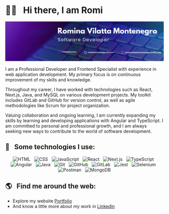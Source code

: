 # 👋🏻 &nbsp;&nbsp;Hi there, I am Romi
<p align="center">
<img src="https://github.com/VilattaRomina/VilattaRomina/blob/main/banner.png" alt="banner">
 </p>

I am a Professional Developer and Frontend Specialist with experience in web application development. My primary focus is on continuous improvement of my skills and knowledge.

Throughout my career, I have worked with technologies such as React, Next.js, Java, and MySQL on various development projects. My toolkit includes GitLab and GitHub for version control, as well as agile methodologies like Scrum for project organization.

Valuing collaboration and ongoing learning, I am currently expanding my skills by learning and developing applications with Angular and TypeScript. I am committed to personal and professional growth, and I am always seeking new ways to contribute to the world of software development.

<!-- 👩🏻‍💻 &nbsp;&nbsp;I'm currently working as an Academic Coach at <a href="https://www.platzi.com">@Platzi</a>. -->

## 🎯 &nbsp;&nbsp;Some technologies I use:
<p align="center">
  <img src="https://img.shields.io/badge/HTML5-E34F26?style=for-the-badge&logo=html5&logoColor=white" alt="HTML" />&nbsp;&nbsp;
  <img src="https://img.shields.io/badge/CSS3-1572B6?style=for-the-badge&logo=css3&logoColor=white" alt="CSS" />&nbsp;&nbsp;
  <img src="https://img.shields.io/badge/JavaScript-323330?style=for-the-badge&logo=javascript&logoColor=F7DF1E" alt="JavaScript" />&nbsp;&nbsp;
  <img src="https://img.shields.io/badge/React-61DAFB?style=for-the-badge&logo=react&logoColor=323330" alt="React" />&nbsp;&nbsp;
  <img src="https://img.shields.io/badge/Next.js-000000?style=for-the-badge&logo=next.js&logoColor=white" alt="Next.js" />&nbsp;&nbsp;
  <img src="https://img.shields.io/badge/TypeScript-007ACC?style=for-the-badge&logo=typescript&logoColor=white" alt="TypeScript" />&nbsp;&nbsp;
  <img src="https://img.shields.io/badge/Angular-DD0031?style=for-the-badge&logo=angular&logoColor=white" alt="Angular" />&nbsp;&nbsp;
  <img src="https://img.shields.io/badge/Java-007396?style=for-the-badge&logo=java&logoColor=white" alt="Java" />&nbsp;&nbsp;
  <img src="https://img.shields.io/badge/Git-F05032?style=for-the-badge&logo=git&logoColor=white" alt="Git" />&nbsp;&nbsp;
  <img src="https://img.shields.io/badge/GitHub-181717?style=for-the-badge&logo=github&logoColor=white" alt="GitHub" />&nbsp;&nbsp;
  <img src="https://img.shields.io/badge/GitLab-FCA121?style=for-the-badge&logo=gitlab&logoColor=white" alt="GitLab" />&nbsp;&nbsp;
  <img src="https://img.shields.io/badge/Jest-C21325?style=for-the-badge&logo=jest&logoColor=white" alt="Jest" />&nbsp;&nbsp;
  <img src="https://img.shields.io/badge/Selenium-43B02A?style=for-the-badge&logo=selenium&logoColor=white" alt="Selenium" />&nbsp;&nbsp;
  <img src="https://img.shields.io/badge/Postman-FF6C37?style=for-the-badge&logo=postman&logoColor=white" alt="Postman" />&nbsp;&nbsp;
  <img src="https://img.shields.io/badge/MongoDB-47A248?style=for-the-badge&logo=mongodb&logoColor=white" alt="MongoDB" />
</p>


## 🌎 &nbsp;&nbsp;Find me around the web:
- Explore my website <a href="https://rominavilattamontenegro.netlify.app/">Portfolio</a>
- And know a little more about my work in <a href="https://www.linkedin.com/in/rominavilattamontenegro/">Linkedin</a>



